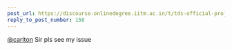 ```yaml
---
post_url: https://discourse.onlinedegree.iitm.ac.in/t/tds-official-project1-discrepencies/171141/217
reply_to_post_number: 158
---
```

[@carlton](/u/carlton) Sir pls see my issue